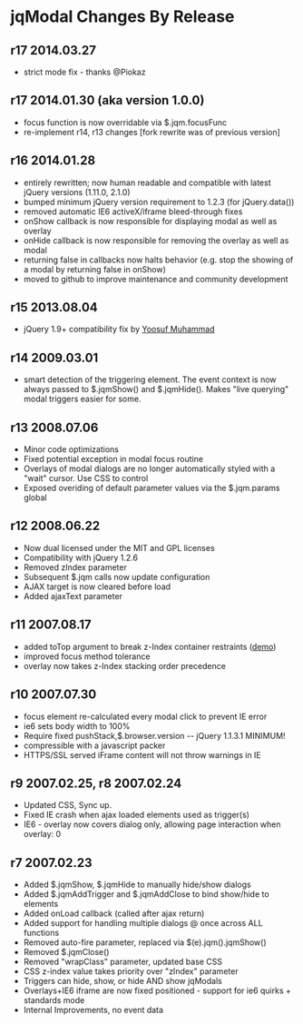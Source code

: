 jqModal Changes By Release
==========================

## r17 2014.03.27

* strict mode fix - thanks @Piokaz 

## r17 2014.01.30 (aka version 1.0.0)

* focus function is now overridable via $.jqm.focusFunc
* re-implement r14, r13 changes [fork rewrite was of previous version]


## r16 2014.01.28

* entirely rewritten; now human readable and compatible with latest jQuery versions (1.11.0, 2.1.0)
* bumped minimum jQuery version requirement to 1.2.3 (for jQuery.data())
* removed automatic IE6 activeX/iframe bleed-through fixes
* onShow callback is now responsible for displaying modal as well as overlay
* onHide callback is now responsible for removing the overlay as well as modal
* returning false in callbacks now halts behavior (e.g. stop the showing of a modal by returning false in onShow)
* moved to github to improve maintenance and community development


## r15 2013.08.04

* jQuery 1.9+ compatibility fix by [Yoosuf Muhammad](https://github.com/eyoosuf)


## r14 2009.03.01


* smart detection of the triggering element. The event context is now always passed to $.jqmShow() and $.jqmHide(). Makes "live querying" modal triggers easier for some.


## r13 2008.07.06

* Minor code optimizations
* Fixed potential exception in modal focus routine
* Overlays of modal dialogs are no longer automatically styled with a "wait" cursor. Use CSS to control
* Exposed overiding of default parameter values via the $.jqm.params global

## r12 2008.06.22

* Now dual licensed under the MIT and GPL licenses
* Compatibility with jQuery 1.2.6
* Removed zIndex parameter
* Subsequent $.jqm calls now update configuration
* AJAX target is now cleared before load
* Added ajaxText parameter

## r11 2007.08.17

* added toTop argument to break z-Index container restraints (<a href="toTop.html">demo</a>)
* improved focus method tolerance
* overlay now takes z-Index stacking order precedence


## r10 2007.07.30

* focus element re-calculated every modal click to prevent IE error
* ie6 sets body width to 100%
* Require fixed pushStack,$.browser.version -- jQuery 1.1.3.1 MINIMUM!
* compressible with a javascript packer
* HTTPS/SSL served iFrame content will not throw warnings in IE


## r9 2007.02.25, r8 2007.02.24

* Updated CSS, Sync up.
* Fixed IE crash when ajax loaded elements used as trigger(s)
* IE6 - overlay now covers dialog only, allowing page interaction when overlay: 0


## r7 2007.02.23

* Added $.jqmShow, $.jqmHide to manually hide/show dialogs
* Added $.jqmAddTrigger and $.jqmAddClose to bind show/hide to elements
* Added onLoad callback (called after ajax return)
* Added support for handling multiple dialogs @ once across ALL functions
* Removed auto-fire parameter, replaced via $(e).jqm().jqmShow()
* Removed $.jqmClose()
* Removed "wrapClass" parameter, updated base CSS
* CSS z-index value takes priority over "zIndex" parameter
* Triggers can hide, show, or hide AND show jqModals
* Overlays+IE6 iframe are now fixed positioned - support for ie6 quirks + standards mode
* Internal Improvements, no event data